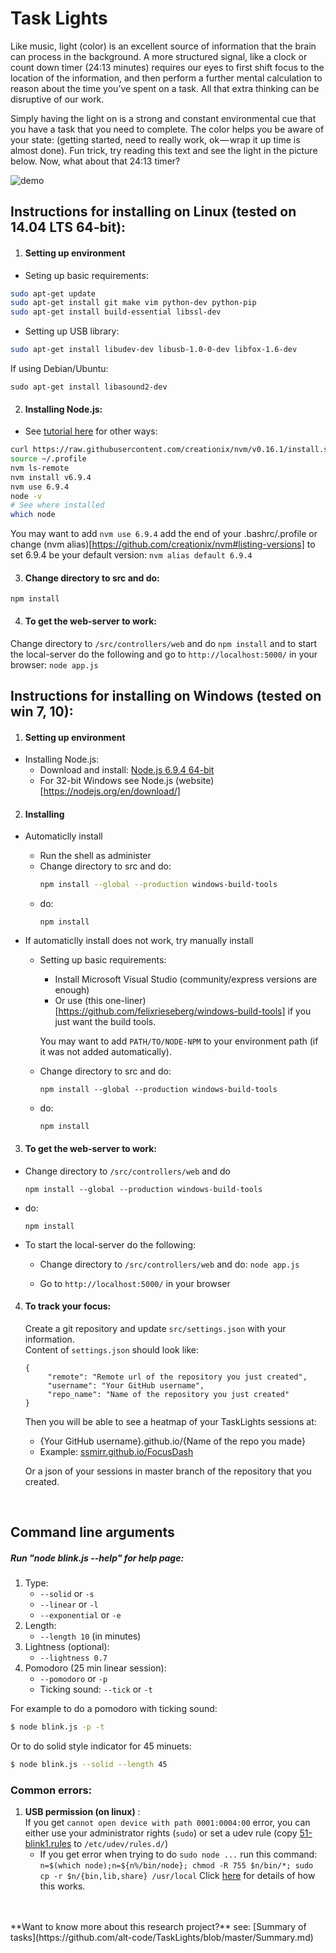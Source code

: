 # Task Lights

Like music, light (color) is an excellent source of information that the brain can process in the background. A more structured signal, like a clock or count down timer (24:13 minutes) requires our eyes to first shift focus to the location of the information, and then perform a further mental calculation to reason about the time you’ve spent on a task. All that extra thinking can be disruptive of our work.

Simply having the light on is a strong and constant environmental cue that you have a task that you need to complete. The color helps you be aware of your state: (getting started, need to really work, ok — wrap it up time is almost done). Fun trick, try reading this text and see the light in the picture below. Now, what about that 24:13 timer?

![demo](https://media.giphy.com/media/vQsEfQegkAl8s/giphy.gif)

## Instructions for installing on Linux (tested on 14.04 LTS 64-bit):

1. #### Setting up environment
  * Seting up basic requirements:
  ``` bash
  sudo apt-get update
  sudo apt-get install git make vim python-dev python-pip
  sudo apt-get install build-essential libssl-dev
  ```

  * Setting up USB library:
  ``` bash
  sudo apt-get install libudev-dev libusb-1.0-0-dev libfox-1.6-dev
  ```

  If using Debian/Ubuntu:
  ```
  sudo apt-get install libasound2-dev
  ```

2. #### Installing Node.js:
  * See [tutorial here](https://www.digitalocean.com/community/tutorials/how-to-install-node-js-on-an-ubuntu-14-04-server) for other ways:
  ``` bash
  curl https://raw.githubusercontent.com/creationix/nvm/v0.16.1/install.sh | sh
  source ~/.profile
  nvm ls-remote
  nvm install v6.9.4
  nvm use 6.9.4
  node -v
  # See where installed
  which node
  ```

  You may want to add `nvm use 6.9.4` add the end of your .bashrc/.profile or change (nvm alias)[https://github.com/creationix/nvm#listing-versions] to set 6.9.4 be your default version:
    `nvm alias default 6.9.4`

3. #### Change directory to src and do:
  ```npm install```

  
4. #### To get the web-server to work:
  Change directory to `/src/controllers/web` and do
  ```npm install```
  and to start the local-server do the following and go to `http://localhost:5000/` in your browser:
  ```node app.js```


## Instructions for installing on Windows (tested on win 7, 10):

1. #### Setting up environment
  * Installing Node.js:
    * Download and install: [Node.js 6.9.4 64-bit](https://nodejs.org/dist/v6.9.4/node-v6.9.4-x64.msi)
    * For 32-bit Windows see Node.js (website)[https://nodejs.org/en/download/]

2. #### Installing    
  * Automaticlly install
    * Run the shell as administer
    * Change directory to src and do:
      ```bash
      npm install --global --production windows-build-tools
      ```
    * do: 
      ```
      npm install
      ```
    
  
  * If automaticlly install does not work, try manually install
    * Setting up basic requirements:
      * Install Microsoft Visual Studio (community/express versions are enough)
      * Or use (this one-liner)[https://github.com/felixrieseberg/windows-build-tools] if you just want the build tools.
      
      You may want to add `PATH/TO/NODE-NPM` to your environment path (if it was not added automatically).

    * Change directory to src and do:
      ```
      npm install --global --production windows-build-tools
      ```
    * do: 
      ```
      npm install
      ```  

3. #### To get the web-server to work:
  * Change directory to `/src/controllers/web` and do
    ```
    npm install --global --production windows-build-tools
    ```
  * do: 
    ```
    npm install
    ```
  
  * To start the local-server do the following:
    * Change directory to `/src/controllers/web` and do:
    ```node app.js```
    
    
    * Go to `http://localhost:5000/` in your browser

4. #### To track your focus: 
   Create a git repository and update `src/settings.json` with your information.<br>
   Content of `settings.json` should look like:
   ```
   { 
     	"remote": "Remote url of the repository you just created",
     	"username": "Your GitHub username",
     	"repo_name": "Name of the repository you just created"
   }
   ```
   
   Then you will be able to see a heatmap of your TaskLights sessions at: 
      * {Your GitHub username}.github.io/{Name of the repo you made}
      * Example: [ssmirr.github.io/FocusDash](https://ssmirr.github.io/FocusDash/)

   Or a json of your sessions in master branch of the repository that you created.

<br/>

## Command line arguments
##### Run "node blink.js --help" for help page:
1. Type:
     * `--solid`  or `-s`
     * `--linear` or `-l`
     * `--exponential` or `-e`
2. Length:
     * `--length 10` (in minutes)
3. Lightness (optional):
     * `--lightness 0.7`
4. Pomodoro (25 min linear session):
     * `--pomodoro` or `-p`
     * Ticking sound: `--tick` or `-t`

 For example to do a pomodoro with ticking sound:
 ``` bash
 $ node blink.js -p -t
  ```
 Or to do solid style indicator for 45 minuets:
 ``` bash
 $ node blink.js --solid --length 45
 ```

### Common errors:
1. **USB permission (on linux)** : </br>
      If you get `cannot open device with path 0001:0004:00` error, you can either use your administrator rights (`sudo`) or set a udev rule (copy [51-blink1.rules](https://github.com/todbot/blink1/blob/master/linux/51-blink1.rules) to `/etc/udev/rules.d/`)
      * If you get error when trying to do `sudo node ...` run this command:
       ```
       n=$(which node);n=${n%/bin/node}; chmod -R 755 $n/bin/*; sudo cp -r $n/{bin,lib,share} /usr/local
       ```
       Click [here](https://www.digitalocean.com/community/tutorials/how-to-install-node-js-with-nvm-node-version-manager-on-a-vps#-installing-nodejs-on-a-vps) for details of how this works.

<br/>
<br/>
**Want to know more about this research project?** see: [Summary of tasks](https://github.com/alt-code/TaskLights/blob/master/Summary.md)
